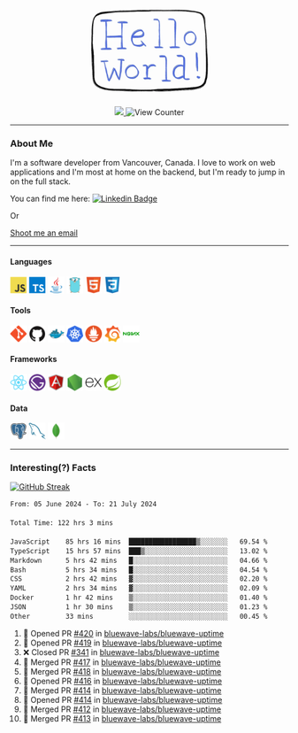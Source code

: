<div align="center">
    <img src="./img/hello_world.webp" height="200px" width="">
    <div>
        <a href="https://www.linkedin.com/in/ajhollid">
            <img src="https://img.shields.io/badge/LinkedIn-blue"/>
        </a>
        <img src="https://komarev.com/ghpvc/?username=ajhollid&color=yellow" alt="View Counter">
    </div>
</div>

---

### About Me

I'm a software developer from Vancouver, Canada. I love to work on web applications and I'm most at home on the backend, but I'm ready to jump in on the full stack.

You can find me here: [![Linkedin Badge](https://img.shields.io/badge/-ajhollid-blue?style=flat&logo=Linkedin&logoColor=white)](https://www.linkedin.com/in/ajhollid)

Or

[Shoot me an email](mailto:ajhollid@gmail.com)

---

#### Languages

<div>
    <img src="./img/devicons/javascript-original.svg" width=30 height=30 alt="JavaScript">
    <img src="/img/devicons/typescript-original.svg" width=30 height=30 alt="TypeScript">
    <img src="./img/devicons/java-original.svg" width=30 height=30 alt="Java">
    <img src="./img/devicons/go-original.svg" width=30 height=30 alt="Golang">
    <img src="./img/devicons/html5-original.svg" width=30 height=30 alt="HTML 5">
    <img src="./img/devicons/css3-original.svg" width=30 height=30 alt="CSS 3">
</div>

#### Tools

<div>
    <img src="./img/devicons/git-original.svg" width=30 height=30 alt="Git">
    <img src="./img/devicons/github-original.svg" width=30 height=30 alt="Github">
    <img src="./img/devicons/docker-original.svg" width=30 
    height=30 alt="Docker">
    <img src="./img/devicons/kubernetes-original.svg" width=30 height=30 alt="K8">
    <img src="./img/devicons/prometheus-original.svg" width=30 height=30 alt="Prometheus">
    <img src="./img/devicons/grafana-original.svg" width=30 height=30 alt="Grafana">
    <img src="./img/devicons/nginx-original.svg" width=30 height=30 alt="Nginx">
</div>

#### Frameworks

<div>
    <img src="./img/devicons/react-original.svg" width=30 height=30 alt="React">
    <img src="./img/devicons/gatsby-original.svg" width=30 height=30 alt="Gatsby">
    <img src="./img/devicons/angularjs-original.svg" width=30 height=30 alt="AngularJS">
    <img src="./img/devicons/nodejs-original.svg" width=30 height=30 alt="NodeJS">
    <img src="./img/devicons/express-original.svg" width=30 height=30 alt="Express">
    <img src="./img/devicons/spring-original.svg" width=30 height=30 alt="Spring">
</div>

#### Data

<div>
    <img src="./img/devicons/postgresql-original.svg" width=30 height=30 alt="Postgresql">
    <img src="./img/devicons/mysql-original.svg" width=30 height=30 alt="Mysql">
    <img src="./img/devicons/mongodb-original.svg" width=30 height=30 alt="MongoDB">
</div>

---

### Interesting(?) Facts

[![GitHub Streak](http://github-readme-streak-stats.herokuapp.com?user=ajhollid)](https://git.io/streak-stats)

 <!--START_SECTION:waka-->

```txt
From: 05 June 2024 - To: 21 July 2024

Total Time: 122 hrs 3 mins

JavaScript    85 hrs 16 mins  █████████████████▒░░░░░░░   69.54 %
TypeScript    15 hrs 57 mins  ███▒░░░░░░░░░░░░░░░░░░░░░   13.02 %
Markdown      5 hrs 42 mins   █░░░░░░░░░░░░░░░░░░░░░░░░   04.66 %
Bash          5 hrs 34 mins   █░░░░░░░░░░░░░░░░░░░░░░░░   04.54 %
CSS           2 hrs 42 mins   ▓░░░░░░░░░░░░░░░░░░░░░░░░   02.20 %
YAML          2 hrs 34 mins   ▓░░░░░░░░░░░░░░░░░░░░░░░░   02.09 %
Docker        1 hr 42 mins    ▒░░░░░░░░░░░░░░░░░░░░░░░░   01.40 %
JSON          1 hr 30 mins    ▒░░░░░░░░░░░░░░░░░░░░░░░░   01.23 %
Other         33 mins         ░░░░░░░░░░░░░░░░░░░░░░░░░   00.45 %
```

<!--END_SECTION:waka-->


<!--START_SECTION:activity-->
1. 💪 Opened PR [#420](https://github.com/bluewave-labs/bluewave-uptime/pull/420) in [bluewave-labs/bluewave-uptime](https://github.com/bluewave-labs/bluewave-uptime)
2. 💪 Opened PR [#419](https://github.com/bluewave-labs/bluewave-uptime/pull/419) in [bluewave-labs/bluewave-uptime](https://github.com/bluewave-labs/bluewave-uptime)
3. ❌ Closed PR [#341](https://github.com/bluewave-labs/bluewave-uptime/pull/341) in [bluewave-labs/bluewave-uptime](https://github.com/bluewave-labs/bluewave-uptime)
4. 🎉 Merged PR [#417](https://github.com/bluewave-labs/bluewave-uptime/pull/417) in [bluewave-labs/bluewave-uptime](https://github.com/bluewave-labs/bluewave-uptime)
5. 🎉 Merged PR [#418](https://github.com/bluewave-labs/bluewave-uptime/pull/418) in [bluewave-labs/bluewave-uptime](https://github.com/bluewave-labs/bluewave-uptime)
6. 💪 Opened PR [#416](https://github.com/bluewave-labs/bluewave-uptime/pull/416) in [bluewave-labs/bluewave-uptime](https://github.com/bluewave-labs/bluewave-uptime)
7. 🎉 Merged PR [#414](https://github.com/bluewave-labs/bluewave-uptime/pull/414) in [bluewave-labs/bluewave-uptime](https://github.com/bluewave-labs/bluewave-uptime)
8. 💪 Opened PR [#414](https://github.com/bluewave-labs/bluewave-uptime/pull/414) in [bluewave-labs/bluewave-uptime](https://github.com/bluewave-labs/bluewave-uptime)
9. 🎉 Merged PR [#412](https://github.com/bluewave-labs/bluewave-uptime/pull/412) in [bluewave-labs/bluewave-uptime](https://github.com/bluewave-labs/bluewave-uptime)
10. 🎉 Merged PR [#413](https://github.com/bluewave-labs/bluewave-uptime/pull/413) in [bluewave-labs/bluewave-uptime](https://github.com/bluewave-labs/bluewave-uptime)
<!--END_SECTION:activity-->
